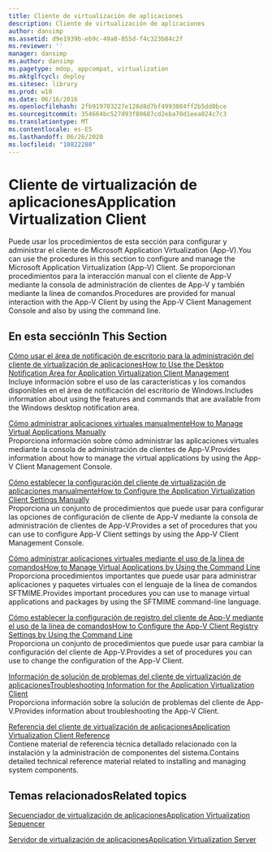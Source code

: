 ```yaml
---
title: Cliente de virtualización de aplicaciones
description: Cliente de virtualización de aplicaciones
author: dansimp
ms.assetid: d9e1939b-eb9c-49a0-855d-f4c323b84c2f
ms.reviewer: ''
manager: dansimp
ms.author: dansimp
ms.pagetype: mdop, appcompat, virtualization
ms.mktglfcycl: deploy
ms.sitesec: library
ms.prod: w10
ms.date: 06/16/2016
ms.openlocfilehash: 2fb919703227e128d8d7bf4993084ff2b5dd0bce
ms.sourcegitcommit: 354664bc527d93f80687cd2eba70d1eea024c7c3
ms.translationtype: MT
ms.contentlocale: es-ES
ms.lasthandoff: 06/26/2020
ms.locfileid: "10822280"
---
```

# <span data-ttu-id="97a98-103">Cliente de virtualización de aplicaciones</span><span class="sxs-lookup"><span data-stu-id="97a98-103">Application Virtualization Client</span></span>


<span data-ttu-id="97a98-104">Puede usar los procedimientos de esta sección para configurar y administrar el cliente de Microsoft Application Virtualization (App-V).</span><span class="sxs-lookup"><span data-stu-id="97a98-104">You can use the procedures in this section to configure and manage the Microsoft Application Virtualization (App-V) Client.</span></span> <span data-ttu-id="97a98-105">Se proporcionan procedimientos para la interacción manual con el cliente de App-V mediante la consola de administración de clientes de App-V y también mediante la línea de comandos.</span><span class="sxs-lookup"><span data-stu-id="97a98-105">Procedures are provided for manual interaction with the App-V Client by using the App-V Client Management Console and also by using the command line.</span></span>

## <span data-ttu-id="97a98-106">En esta sección</span><span class="sxs-lookup"><span data-stu-id="97a98-106">In This Section</span></span>


<a href="" id="how-to-use-the-desktop-notification-area-for-application-virtualization-client-management"></a>[<span data-ttu-id="97a98-107">Cómo usar el área de notificación de escritorio para la administración del cliente de virtualización de aplicaciones</span><span class="sxs-lookup"><span data-stu-id="97a98-107">How to Use the Desktop Notification Area for Application Virtualization Client Management</span></span>](how-to-use-the-desktop-notification-area-for-application-virtualization-client-management.md)  
<span data-ttu-id="97a98-108">Incluye información sobre el uso de las características y los comandos disponibles en el área de notificación del escritorio de Windows.</span><span class="sxs-lookup"><span data-stu-id="97a98-108">Includes information about using the features and commands that are available from the Windows desktop notification area.</span></span>

<a href="" id="how-to-manage-virtual-applications-manually"></a>[<span data-ttu-id="97a98-109">Cómo administrar aplicaciones virtuales manualmente</span><span class="sxs-lookup"><span data-stu-id="97a98-109">How to Manage Virtual Applications Manually</span></span>](how-to-manage-virtual-applications-manually.md)  
<span data-ttu-id="97a98-110">Proporciona información sobre cómo administrar las aplicaciones virtuales mediante la consola de administración de clientes de App-V.</span><span class="sxs-lookup"><span data-stu-id="97a98-110">Provides information about how to manage the virtual applications by using the App-V Client Management Console.</span></span>

<a href="" id="how-to-configure-the-application-virtualization-client-settings-manually"></a>[<span data-ttu-id="97a98-111">Cómo establecer la configuración del cliente de virtualización de aplicaciones manualmente</span><span class="sxs-lookup"><span data-stu-id="97a98-111">How to Configure the Application Virtualization Client Settings Manually</span></span>](how-to-configure-the-application-virtualization-client-settings-manually.md)  
<span data-ttu-id="97a98-112">Proporciona un conjunto de procedimientos que puede usar para configurar las opciones de configuración de cliente de App-V mediante la consola de administración de clientes de App-V.</span><span class="sxs-lookup"><span data-stu-id="97a98-112">Provides a set of procedures that you can use to configure App-V Client settings by using the App-V Client Management Console.</span></span>

<a href="" id="how-to-manage-virtual-applications-by-using-the-command-line"></a>[<span data-ttu-id="97a98-113">Cómo administrar aplicaciones virtuales mediante el uso de la línea de comandos</span><span class="sxs-lookup"><span data-stu-id="97a98-113">How to Manage Virtual Applications by Using the Command Line</span></span>](how-to-manage-virtual-applications-by-using-the-command-line.md)  
<span data-ttu-id="97a98-114">Proporciona procedimientos importantes que puede usar para administrar aplicaciones y paquetes virtuales con el lenguaje de la línea de comandos SFTMIME.</span><span class="sxs-lookup"><span data-stu-id="97a98-114">Provides important procedures you can use to manage virtual applications and packages by using the SFTMIME command-line language.</span></span>

<a href="" id="how-to-configure-the-app-v-client-registry-settings-by-using-the-command-line"></a>[<span data-ttu-id="97a98-115">Cómo establecer la configuración de registro del cliente de App-V mediante el uso de la línea de comandos</span><span class="sxs-lookup"><span data-stu-id="97a98-115">How to Configure the App-V Client Registry Settings by Using the Command Line</span></span>](how-to-configure-the-app-v-client-registry-settings-by-using-the-command-line.md)  
<span data-ttu-id="97a98-116">Proporciona un conjunto de procedimientos que puede usar para cambiar la configuración del cliente de App-V.</span><span class="sxs-lookup"><span data-stu-id="97a98-116">Provides a set of procedures you can use to change the configuration of the App-V Client.</span></span>

<a href="" id="troubleshooting-information-for-the-application-virtualization-client"></a>[<span data-ttu-id="97a98-117">Información de solución de problemas del cliente de virtualización de aplicaciones</span><span class="sxs-lookup"><span data-stu-id="97a98-117">Troubleshooting Information for the Application Virtualization Client</span></span>](troubleshooting-information-for-the-application-virtualization-client.md)  
<span data-ttu-id="97a98-118">Proporciona información sobre la solución de problemas del cliente de App-V.</span><span class="sxs-lookup"><span data-stu-id="97a98-118">Provides information about troubleshooting the App-V Client.</span></span>

<a href="" id="application-virtualization-client-reference"></a>[<span data-ttu-id="97a98-119">Referencia del cliente de virtualización de aplicaciones</span><span class="sxs-lookup"><span data-stu-id="97a98-119">Application Virtualization Client Reference</span></span>](application-virtualization-client-reference.md)  
<span data-ttu-id="97a98-120">Contiene material de referencia técnica detallado relacionado con la instalación y la administración de componentes del sistema.</span><span class="sxs-lookup"><span data-stu-id="97a98-120">Contains detailed technical reference material related to installing and managing system components.</span></span>

## <span data-ttu-id="97a98-121">Temas relacionados</span><span class="sxs-lookup"><span data-stu-id="97a98-121">Related topics</span></span>


[<span data-ttu-id="97a98-122">Secuenciador de virtualización de aplicaciones</span><span class="sxs-lookup"><span data-stu-id="97a98-122">Application Virtualization Sequencer</span></span>](application-virtualization-sequencer.md)

[<span data-ttu-id="97a98-123">Servidor de virtualización de aplicaciones</span><span class="sxs-lookup"><span data-stu-id="97a98-123">Application Virtualization Server</span></span>](application-virtualization-server.md)

 

 





